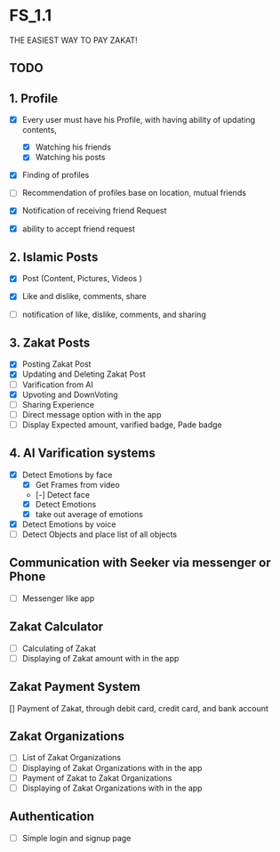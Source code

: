 # FS_1.1
THE EASIEST WAY TO PAY ZAKAT!

## TODO

## 1. Profile
- [X] Every user must have his Profile, with having ability of updating contents, 
   - [X] Watching his friends 
   - [X] Watching his posts 
- [X] Finding of profiles 
- [ ] Recommendation of profiles base on location, mutual friends 
- [X] Notification of receiving friend Request
- [X] ability to accept friend request
  

## 2. Islamic Posts
- [X] Post (Content, Pictures, Videos )
- [X] Like and dislike, comments, share
- [ ] notification of like, dislike, comments, and sharing 
   

## 3. Zakat Posts
- [X] Posting Zakat Post
- [X] Updating and Deleting Zakat Post
- [ ] Varification from AI
- [X] Upvoting and DownVoting
- [ ] Sharing Experience
- [ ] Direct message option with in the app
- [ ] Display Expected amount, varified badge, Pade badge 

## 4. AI Varification systems
- [X] Detect Emotions by face
  - [X] Get Frames from video
  - [-] Detect face
  - [X] Detect Emotions
  - [X] take out average of emotions

- [X] Detect Emotions by voice
- [ ] Detect Objects and place list of all objects

## Communication with Seeker  via messenger or Phone 
- [ ] Messenger like app

## Zakat Calculator
- [ ] Calculating of Zakat
- [ ] Displaying of Zakat amount with in the app

## Zakat Payment System
  [] Payment of Zakat, through debit card, credit card, and bank account

## Zakat Organizations
- [ ] List of Zakat Organizations
- [ ] Displaying of Zakat Organizations with in the app
- [ ] Payment of Zakat to Zakat Organizations
- [ ] Displaying of Zakat Organizations with in the app

## Authentication
- [ ] Simple login and signup page


